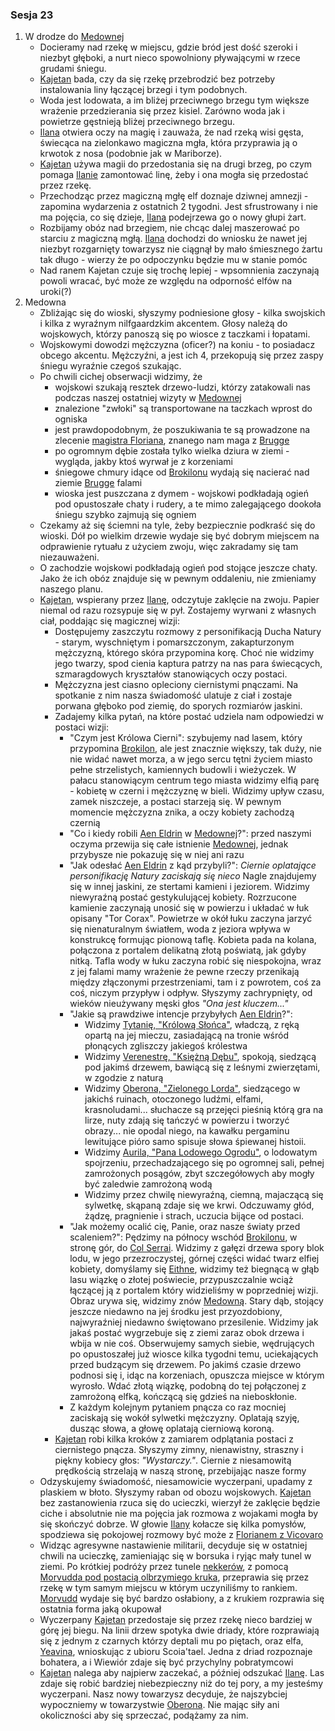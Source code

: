 ### Sesja 23
1. W drodze do [Medownej](#l_medowna)
    * Docieramy nad rzekę w miejscu, gdzie bród jest dość szeroki i niezbyt głęboki, a nurt nieco spowolniony pływającymi w rzece grudami śniegu.
    * [Kajetan](#g_kajetan) bada, czy da się rzekę przebrodzić bez potrzeby instalowania liny łączącej brzegi i tym podobnych. 
    * Woda jest lodowata, a im bliżej przeciwnego brzegu tym większe wrażenie przedzierania się przez kisiel. Zarówno woda jak i powietrze gęstnieją bliżej przeciwnego brzegu.
    * [Ilana](#g_ilana) otwiera oczy na magię i zauważa, że nad rzeką wisi gęsta, świecąca na zielonkawo magiczna mgła, która przyprawia ją o krwotok z nosa (podobnie jak w Mariborze).
    * [Kajetan](#g_kajetan) używa magii do przedostania się na drugi brzeg, po czym pomaga [Ilanie](#g_ilana) zamontować linę, żeby i ona mogła się przedostać przez rzekę. 
    * Przechodząc przez magiczną mgłę elf doznaje dziwnej amnezji - zapomina wydarzenia z ostatnich 2 tygodni. Jest sfrustrowany i nie ma pojęcia, co się dzieje, [Ilana](#g_ilana) podejrzewa go o nowy głupi żart.
    * Rozbijamy obóz nad brzegiem, nie chcąc dalej maszerować po starciu z magiczną mgłą. [Ilana](#g_ilana) dochodzi do wniosku że nawet jej niezbyt rozgarnięty towarzysz nie ciągnął by mało śmiesznego żartu tak długo - wierzy że po odpoczynku będzie mu w stanie pomóc
    * Nad ranem Kajetan czuje się trochę lepiej - wpsomnienia zaczynają powoli wracać, być może ze względu na odporność elfów na uroki(?)
2. Medowna
    * Zbliżając się do wioski, słyszymy podniesione głosy - kilka swojskich i kilka z wyraźnym nilfgaardzkim akcentem. Głosy należą do wojskowych, którzy panoszą się po wiosce z taczkami i łopatami.
    * Wojskowymi dowodzi mężczyzna (oficer?) na koniu - to posiadacz obcego akcentu. Mężczyźni, a jest ich 4, przekopują się przez zaspy śniegu wyraźnie czegoś szukając.
    * Po chwili cichej obserwacji widzimy, że 
        * wojskowi szukają resztek drzewo-ludzi, którzy zatakowali nas podczas naszej ostatniej wizyty w [Medownej](#l_medowna)
        * znalezione "zwłoki" są transportowane na taczkach wprost do ogniska
        * jest prawdopodobnym, że poszukiwania te są prowadzone na zlecenie [magistra Floriana](#p_florian_z_vicovaro), znanego nam maga z [Brugge](#l_brugge)
        * po ogromnym dębie została tylko wielka dziura w ziemi - wygląda, jakby ktoś wyrwał je z korzeniami
        * śniegowe chmury idące od [Brokilonu](#l_brokilon) wydają się nacierać nad ziemie [Brugge](#l_brugge) falami
        * wioska jest puszczana z dymem - wojskowi podkładają ogień pod opustoszałe chaty i rudery, a te mimo zalegającego dookoła śniegu szybko zajmują się ogniem
    * Czekamy aż się ściemni na tyle, żeby bezpiecznie podkraść się do wioski. Dół po wielkim drzewie wydaje się być dobrym miejscem na odprawienie rytuału z użyciem zwoju, więc zakradamy się tam niezauważeni.
    * O zachodzie wojskowi podkładają ogień pod stojące jeszcze chaty. Jako że ich obóz znajduje się w pewnym oddaleniu, nie zmieniamy naszego planu.
    * [Kajetan](#g_kajetan), wspierany przez [Ilanę](#g_ilana), odczytuje zaklęcie na zwoju. Papier niemal od razu rozsypuje się w pył. Zostajemy wyrwani z własnych ciał, poddając się magicznej wizji:
        * Dostępujemy zaszczytu rozmowy z personifikacją Ducha Natury - starym, wyschniętym i pomarszczonym, zakapturzonym mężczyzną, którego skóra przypomina korę. Choć nie widzimy jego twarzy, spod cienia kaptura patrzy na nas para świecących, szmaragdowych kryształów stanowiących oczy postaci.
        * Mężczyzna jest ciasno opleciony ciernistymi pnączami. Na spotkanie z nim nasza świadomość ulatuje z ciał i zostaje porwana głęboko pod ziemię, do sporych rozmiarów jaskini.
        * Zadajemy kilka pytań, na które postać udziela nam odpowiedzi w postaci wizji:
            * "Czym jest Królowa Cierni": szybujemy nad lasem, który przypomina [Brokilon](#l_brokilon), ale jest znacznie większy, tak duży, nie nie widać nawet morza, a w jego sercu tętni życiem miasto pełne strzelistych, kamiennych budowli i wieżyczek. W pałacu stanowiącym centrum tego miasta widzimy elfią parę - kobietę w czerni i mężczyznę w bieli. Widzimy upływ czasu, zamek niszczeje, a postaci starzeją się. W pewnym momencie mężczyzna znika, a oczy kobiety zachodzą czernią
            * "Co i kiedy robili [Aen Eldrin](#r_aen_eldrin) w [Medownej](#l_medowna)?": przed naszymi oczyma przewija się całe istnienie [Medownej](#l_medowna), jednak przybysze nie pokazuję się w niej ani razu
            * "Jak odesłać [Aen Eldrin](#r_aen_eldrin) z kąd przybyli?": _Ciernie oplatające personifikację Natury zaciskają się nieco_ Nagle znajdujemy się w innej jaskini, ze stertami kamieni i jeziorem. Widzimy niewyraźną postać gestykulującej kobiety. Rozrzucone kamienie zaczynają unosić się w powierzu i układać w łuk opisany "Tor Corax". Powietrze w okół łuku zaczyna jarzyć się nienaturalnym światłem, woda z jeziora wpływa w konstrukcę formując pionową taflę. Kobieta pada na kolana, połączona z portalem delikatną złotą poświatą, jak gdyby nitką. Tafla wody w łuku zaczyna robić się niespokojna, wraz z jej falami mamy wrażenie że pewne rzeczy przenikają między złączonymi przestrzeniami, tam i z powrotem, coś za coś, niczym przypływ i odpływ. Słyszymy zachrypnięty, od wieków nieużywany męski głos _"Ona jest kluczem..."_
            * "Jakie są prawdziwe intencje przybyłych [Aen Eldrin](#r_aen_eldrin)?":
                * Widzimy [Tytanię, "Królową Słońca"](#p_tytania), władczą, z ręką opartą na jej mieczu, zasiadającą na tronie wśród płonących zgliszczy jakiegoś królestwa
                * Widzimy [Verenestrę, "Księżną Dębu"](#p_verenestra), spokoją, siedzącą pod jakimś drzewem, bawiącą się z leśnymi zwierzętami, w zgodzie z naturą
                * Widzimy [Oberona, "Zielonego Lorda"](#p_oberon), siedzącego w jakichś ruinach, otoczonego ludźmi, elfami, krasnoludami... słuchacze są przejęci pieśnią którą gra na lirze, nuty zdają się tańczyć w powierzu i tworzyć obrazy... nie opodal niego, na kawałku pergaminu lewitujące pióro samo spisuje słowa śpiewanej histoii.
                * Widzimy [Aurila, "Pana Lodowego Ogrodu"](#p_auril), o lodowatym spojrzeniu, przechadzającego się po ogromnej sali, pełnej zamrożonych posągów, zbyt szczegółowych aby mogły być zaledwie zamrożoną wodą
                * Widzimy przez chwilę niewyraźną, ciemną, majaczącą się sylwetkę, skąpaną zdaje się we krwi. Odczuwamy głód, żądzę, pragnienie i strach, uczucia bijące od postaci.
            * "Jak możemy ocalić cię, Panie, oraz nasze światy przed scaleniem?": Pędzimy na północy wschód [Brokilonu](#l_brokilon), w stronę gór, do [Col Serrai](#l_col_serrai). Widzimy z gałęzi drzewa spory blok lodu, w jego przezroczystej, górnej części widać twarz elfiej kobiety, domyślamy się [Eithne](#p_eithne), widzimy też biegnącą w głąb lasu wiązkę o złotej poświecie, przypuszczalnie wciąż łączącej ją z portalem który widzieliśmy w poprzedniej wizji. Obraz urywa się, widzimy znów [Medowną](#l_medowna). Stary dąb, stojący jeszcze niedawno na jej środku jest przyozdobiony, najwyraźniej niedawno świętowano przesilenie. Widzimy jak jakaś postać wygrzebuje się z ziemi zaraz obok drzewa i wbija w nie coś. Obserwujemy samych siebie, wędrujących po opustoszałej już wiosce kilka tygodni temu, uciekających przed budzącym się drzewem. Po jakimś czasie drzewo podnosi się i, idąc na korzeniach, opuszcza miejsce w którym wyrosło. Wdać złotą wiązkę, podobną do tej połączonej z zamrożoną elfką, kończącą się gdzieś na nieboskłonie.
            * Z każdym kolejnym pytaniem pnącza co raz mocniej zaciskają się wokół sylwetki mężczyzny. Oplatają szyję, dusząc słowa, a głowę oplatają cierniową koroną.
        * [Kajetan](#g_kajetan) robi kilka kroków z zamiarem odplątania postaci z ciernistego pnącza. Słyszymy zimny, nienawistny, straszny i piękny kobiecy głos: _"Wystarczy."_. Ciernie z niesamowitą prędkością strzelają w naszą stronę, przebijając nasze formy
    * Odzyskujemy świadomość, niesamowicie wyczerpani, upadamy z plaskiem w błoto. Słyszymy raban od obozu wojskowych. [Kajetan](#g_kajetan) bez zastanowienia rzuca się do ucieczki, wierzył że zaklęcie będzie ciche i absolutnie nie ma pojęcia jak rozmowa z wojakami mogła by się skończyć dobrze. W głowie [Ilany](#g_ilana) kołacze się kilka pomysłów, spodziewa się pokojowej rozmowy być może z [Florianem z Vicovaro](#p_florian_z_vicovaro)
    * Widząc agresywne nastawienie militarii, decyduje się w ostatniej chwili na ucieczkę, zamieniając się w borsuka i ryjąc mały tunel w ziemi. Po krótkiej podróży przez tunele [nekkerów](#b_nekker), z pomocą [Morvudda pod postacią olbrzymiego kruka](#b_bizoktor), przeprawia się przez rzekę w tym samym miejscu w którym uczyniliśmy to rankiem. [Morvudd](#b_bizoktor) wydaje się być bardzo osłabiony, a z krukiem rozprawia się ostatnia forma jaką okupował
    * Wyczerpany [Kajetan](#g_kajetan) przedostaje się przez rzekę nieco bardziej w górę jej biegu. Na linii drzew spotyka dwie driady, które rozprawiają się z jednym z czarnych którzy deptali mu po piętach, oraz elfa, [Yeavina](#p_yeavin), wnioskując z ubioru Scoia'tael. Jedna z driad rozpoznaje bohatera, a i Wiewiór zdaje się być przychylny pobratymcowi
    * [Kajetan](#g_kajetan) nalega aby najpierw zaczekać, a później odszukać [Ilanę](#g_ilana). Las zdaje się robić bardziej niebezpieczny niż do tej pory, a my jesteśmy wyczerpani. Nasz nowy towarzysz decyduje, że najszybciej wypoczniemy w towarzystwie [Oberona](#p_oberon). Nie mając siły ani okoliczności aby się sprzeczać, podążamy za nim.